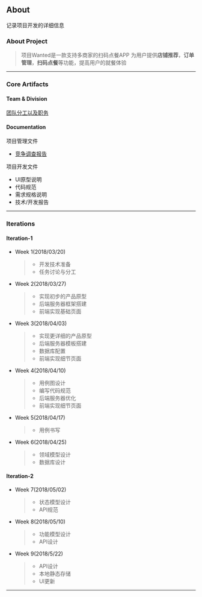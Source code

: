 ## About
记录项目开发的详细信息
### About Project
>项目Wanted是一款支持多商家的扫码点餐APP
为用户提供**店铺推荐**，**订单管理**，**扫码点餐**等功能，提高用户的就餐体验

-------
### Core Artifacts
#### Team & Division

[团队分工以及职务](team-profile.md)

#### Documentation
项目管理文件
- [竞争调查报告](Investigation.md)

项目开发文件
- UI原型说明
- 代码规范
- 需求规格说明
- 技术/开发报告

-------
### Iterations
#### Iteration-1
* Week 1(2018/03/20)
  >- 开发技术准备
  >- 任务讨论与分工
* Week 2(2018/03/27)
  >- 实现初步的产品原型
  >- 后端服务器框架搭建
  >- 前端实现基础页面
* Week 3(2018/04/03)
  >- 实现更详细的产品原型
  >- 后端服务器模板搭建
  >- 数据库配置
  >- 前端实现细节页面
* Week 4(2018/04/10)
  >- 用例图设计
  >- 编写代码规范
  >- 后端服务器优化
  >- 前端实现细节页面
* Week 5(2018/04/17)
  >- 用例书写
* Week 6(2018/04/25)
  >- 领域模型设计
  >- 数据库设计
  
#### Iteration-2
* Week 7(2018/05/02)
  >- 状态模型设计
  >- API规范
* Week 8(2018/05/10)
  >- 功能模型设计
  >- API设计
* Week 9(2018/5/22)
  >- API设计
  >- 本地静态存储
  >- UI更新
  
-------